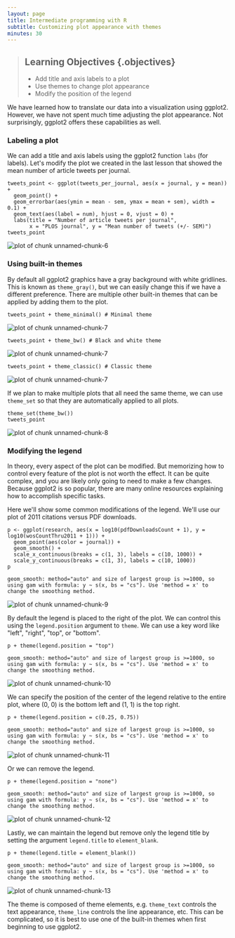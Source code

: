```yaml
---
layout: page
title: Intermediate programming with R
subtitle: Customizing plot appearance with themes
minutes: 30
---
```




> ## Learning Objectives {.objectives}
>
> * Add title and axis labels to a plot
> * Use themes to change plot appearance
> * Modify the position of the legend

We have learned how to translate our data into a visualization using ggplot2.
However, we have not spent much time adjusting the plot appearance.
Not surprisingly, ggplot2 offers these capabilities as well.









### Labeling a plot

We can add a title and axis labels using the ggplot2 function `labs` (for labels).
Let's modify the plot we created in the last lesson that showed the mean number of article tweets per journal.


~~~{.r}
tweets_point <- ggplot(tweets_per_journal, aes(x = journal, y = mean)) +
  geom_point() + 
  geom_errorbar(aes(ymin = mean - sem, ymax = mean + sem), width = 0.1) +
  geom_text(aes(label = num), hjust = 0, vjust = 0) +
  labs(title = "Number of article tweets per journal",
       x = "PLOS journal", y = "Mean number of tweets (+/- SEM)")
tweets_point
~~~

<img src="fig/00-ggplot2-themes-unnamed-chunk-6-1.png" title="plot of chunk unnamed-chunk-6" alt="plot of chunk unnamed-chunk-6" style="display: block; margin: auto;" />

### Using built-in themes

By default all ggplot2 graphics have a gray background with white gridlines.
This is known as `theme_gray()`, but we can easily change this if we have a different preference.
There are multiple other built-in themes that can be applied by adding them to the plot.


~~~{.r}
tweets_point + theme_minimal() # Minimal theme
~~~

<img src="fig/00-ggplot2-themes-unnamed-chunk-7-1.png" title="plot of chunk unnamed-chunk-7" alt="plot of chunk unnamed-chunk-7" style="display: block; margin: auto;" />

~~~{.r}
tweets_point + theme_bw() # Black and white theme
~~~

<img src="fig/00-ggplot2-themes-unnamed-chunk-7-2.png" title="plot of chunk unnamed-chunk-7" alt="plot of chunk unnamed-chunk-7" style="display: block; margin: auto;" />

~~~{.r}
tweets_point + theme_classic() # Classic theme
~~~

<img src="fig/00-ggplot2-themes-unnamed-chunk-7-3.png" title="plot of chunk unnamed-chunk-7" alt="plot of chunk unnamed-chunk-7" style="display: block; margin: auto;" />

If we plan to make multiple plots that all need the same theme, we can use `theme_set` so that they are automatically applied to all plots.


~~~{.r}
theme_set(theme_bw())
tweets_point
~~~

<img src="fig/00-ggplot2-themes-unnamed-chunk-8-1.png" title="plot of chunk unnamed-chunk-8" alt="plot of chunk unnamed-chunk-8" style="display: block; margin: auto;" />

### Modifying the legend

In theory, every aspect of the plot can be modified.
But memorizing how to control every feature of the plot is not worth the effect.
It can be quite complex, and you are likely only going to need to make a few changes.
Because ggplot2 is so popular, there are many online resources explaining how to accomplish specific tasks.

Here we'll show some common modifications of the legend.
We'll use our plot of 2011 citations versus PDF downloads.


~~~{.r}
p <- ggplot(research, aes(x = log10(pdfDownloadsCount + 1), y = log10(wosCountThru2011 + 1))) +
  geom_point(aes(color = journal)) +
  geom_smooth() +
  scale_x_continuous(breaks = c(1, 3), labels = c(10, 1000)) +
  scale_y_continuous(breaks = c(1, 3), labels = c(10, 1000))
p
~~~



~~~{.output}
geom_smooth: method="auto" and size of largest group is >=1000, so using gam with formula: y ~ s(x, bs = "cs"). Use 'method = x' to change the smoothing method.

~~~

<img src="fig/00-ggplot2-themes-unnamed-chunk-9-1.png" title="plot of chunk unnamed-chunk-9" alt="plot of chunk unnamed-chunk-9" style="display: block; margin: auto;" />

By default the legend is placed to the right of the plot.
We can control this using the `legend.position` argument to `theme`.
We can use a key word like "left", "right", "top", or "bottom".


~~~{.r}
p + theme(legend.position = "top")
~~~



~~~{.output}
geom_smooth: method="auto" and size of largest group is >=1000, so using gam with formula: y ~ s(x, bs = "cs"). Use 'method = x' to change the smoothing method.

~~~

<img src="fig/00-ggplot2-themes-unnamed-chunk-10-1.png" title="plot of chunk unnamed-chunk-10" alt="plot of chunk unnamed-chunk-10" style="display: block; margin: auto;" />

We can specify the position of the center of the legend relative to the entire plot, where (0, 0) is the bottom left and (1, 1) is the top right.


~~~{.r}
p + theme(legend.position = c(0.25, 0.75))
~~~



~~~{.output}
geom_smooth: method="auto" and size of largest group is >=1000, so using gam with formula: y ~ s(x, bs = "cs"). Use 'method = x' to change the smoothing method.

~~~

<img src="fig/00-ggplot2-themes-unnamed-chunk-11-1.png" title="plot of chunk unnamed-chunk-11" alt="plot of chunk unnamed-chunk-11" style="display: block; margin: auto;" />

Or we can remove the legend.


~~~{.r}
p + theme(legend.position = "none")
~~~



~~~{.output}
geom_smooth: method="auto" and size of largest group is >=1000, so using gam with formula: y ~ s(x, bs = "cs"). Use 'method = x' to change the smoothing method.

~~~

<img src="fig/00-ggplot2-themes-unnamed-chunk-12-1.png" title="plot of chunk unnamed-chunk-12" alt="plot of chunk unnamed-chunk-12" style="display: block; margin: auto;" />

Lastly, we can maintain the legend but remove only the legend title by setting the argument `legend.title` to `element_blank`.


~~~{.r}
p + theme(legend.title = element_blank())
~~~



~~~{.output}
geom_smooth: method="auto" and size of largest group is >=1000, so using gam with formula: y ~ s(x, bs = "cs"). Use 'method = x' to change the smoothing method.

~~~

<img src="fig/00-ggplot2-themes-unnamed-chunk-13-1.png" title="plot of chunk unnamed-chunk-13" alt="plot of chunk unnamed-chunk-13" style="display: block; margin: auto;" />

The theme is composed of theme elements, e.g. `theme_text` controls the text appearance, `theme_line` controls the line appearance, etc.
This can be complicated, so it is best to use one of the built-in themes when first beginning to use ggplot2.
